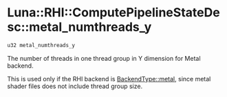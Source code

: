 # Luna::RHI::ComputePipelineStateDesc::metal_numthreads_y

```c++
u32 metal_numthreads_y
```

The number of threads in one thread group in Y dimension for Metal backend. 

This is used only if the RHI backend is [BackendType::metal](group___r_h_i_1gga4da0d14d49c5f620d126d5cc3fdc2a33a86094b61cb9f63b77f982ceae03e95f0.md), since metal shader files does not include thread group size. 

